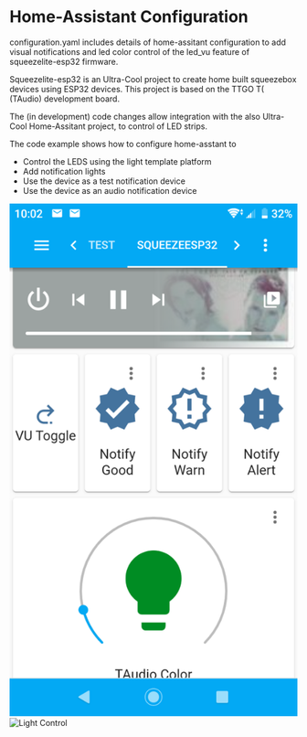 # Home-Assistant Configuration

configuration.yaml includes details of home-assitant configuration to add visual notifications and led color control of the led_vu feature of squeezelite-esp32 firmware.

Squeezelite-esp32 is an Ultra-Cool project to create home built squeezebox devices using ESP32 devices.  This project is based on the TTGO T( (TAudio) development board.

The (in development) code changes allow integration with the also Ultra-Cool Home-Assitant project, to control of LED strips.  

The code example shows how to configure home-asstant to
- Control the LEDS using the light template platform 
- Add notification lights
- Use the device as a test notification device
- Use the device as an audio notification device

![Dashboard](dashboard.png) ![Light Control](light_control.png)
